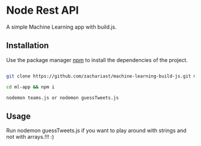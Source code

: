 # Node Rest API

A simple Machine Learning app with build.js.

## Installation

Use the package manager [npm](https://www.npmjs.com/) to install the dependencies of the project.

```bash

git clone https://github.com/zachariast/machine-learning-build-js.git ml-app

cd ml-app && npm i

nodemon teams.js or nodemon guessTweets.js

```

## Usage

Run nodemon guessTweets.js if you want to play around with strings and not with arrays.!!! :)
